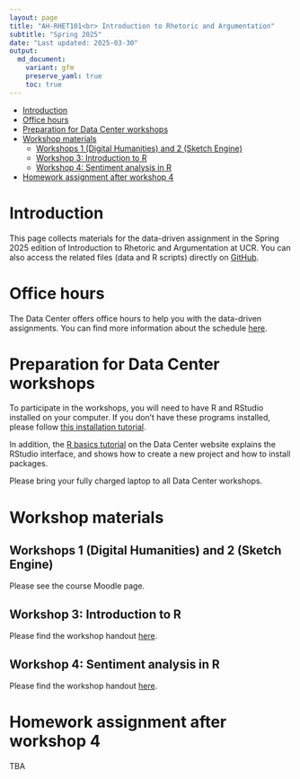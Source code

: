 ```yaml
---
layout: page
title: "AH-RHET101<br> Introduction to Rhetoric and Argumentation"
subtitle: "Spring 2025"
date: "Last updated: 2025-03-30"
output:
  md_document:
    variant: gfm
    preserve_yaml: true
    toc: true
---
```


- [Introduction](#introduction)
- [Office hours](#office-hours)
- [Preparation for Data Center
  workshops](#preparation-for-data-center-workshops)
- [Workshop materials](#workshop-materials)
  - [Workshops 1 (Digital Humanities) and 2 (Sketch
    Engine)](#workshops-1-digital-humanities-and-2-sketch-engine)
  - [Workshop 3: Introduction to R](#workshop-3-introduction-to-r)
  - [Workshop 4: Sentiment analysis in
    R](#workshop-4-sentiment-analysis-in-r)
- [Homework assignment after workshop
  4](#homework-assignment-after-workshop-4)

# Introduction

This page collects materials for the data-driven assignment in the
Spring 2025 edition of Introduction to Rhetoric and Argumentation at
UCR. You can also access the related files (data and R scripts) directly
on
[GitHub](https://github.com/ucrdatacenter/projects/tree/main/AH-RHET101/2025h1).

# Office hours

The Data Center offers office hours to help you with the data-driven
assignments. You can find more information about the schedule
[here](../../contact).

# Preparation for Data Center workshops

To participate in the workshops, you will need to have R and RStudio
installed on your computer. If you don’t have these programs installed,
please follow [this installation tutorial](../../tutorials/r_install).

In addition, the [R basics tutorial](../../../tutorials/r_basics) on the
Data Center website explains the RStudio interface, and shows how to
create a new project and how to install packages.

Please bring your fully charged laptop to all Data Center workshops.

# Workshop materials

## Workshops 1 (Digital Humanities) and 2 (Sketch Engine)

Please see the course Moodle page.

## Workshop 3: Introduction to R

Please find the workshop handout [here](workshop3).

## Workshop 4: Sentiment analysis in R

Please find the workshop handout [here](workshop4).

# Homework assignment after workshop 4

TBA
